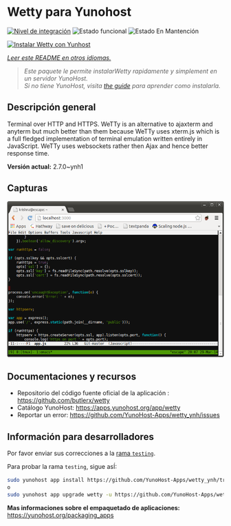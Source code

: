 <!--
Este archivo README esta generado automaticamente<https://github.com/YunoHost/apps/tree/master/tools/readme_generator>
No se debe editar a mano.
-->

# Wetty para Yunohost

[![Nivel de integración](https://apps.yunohost.org/badge/integration/wetty)](https://ci-apps.yunohost.org/ci/apps/wetty/)
![Estado funcional](https://apps.yunohost.org/badge/state/wetty)
![Estado En Mantención](https://apps.yunohost.org/badge/maintained/wetty)

[![Instalar Wetty con Yunhost](https://install-app.yunohost.org/install-with-yunohost.svg)](https://install-app.yunohost.org/?app=wetty)

*[Leer este README en otros idiomas.](./ALL_README.md)*

> *Este paquete le permite instalarWetty rapidamente y simplement en un servidor YunoHost.*  
> *Si no tiene YunoHost, visita [the guide](https://yunohost.org/install) para aprender como instalarla.*

## Descripción general

Terminal over HTTP and HTTPS. WeTTy is an alternative to ajaxterm and anyterm but much better than them because WeTTy uses xterm.js which is a full fledged implementation of terminal emulation written entirely in JavaScript. WeTTy uses websockets rather then Ajax and hence better response time.


**Versión actual:** 2.7.0~ynh1

## Capturas

![Captura de Wetty](./doc/screenshots/terminal.png)

## Documentaciones y recursos

- Repositorio del código fuente oficial de la aplicación : <https://github.com/butlerx/wetty>
- Catálogo YunoHost: <https://apps.yunohost.org/app/wetty>
- Reportar un error: <https://github.com/YunoHost-Apps/wetty_ynh/issues>

## Información para desarrolladores

Por favor enviar sus correcciones a la [rama `testing`](https://github.com/YunoHost-Apps/wetty_ynh/tree/testing).

Para probar la rama `testing`, sigue asÍ:

```bash
sudo yunohost app install https://github.com/YunoHost-Apps/wetty_ynh/tree/testing --debug
o
sudo yunohost app upgrade wetty -u https://github.com/YunoHost-Apps/wetty_ynh/tree/testing --debug
```

**Mas informaciones sobre el empaquetado de aplicaciones:** <https://yunohost.org/packaging_apps>

